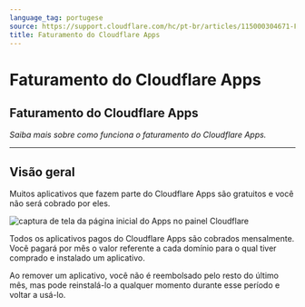 ```yaml
---
language_tag: portugese
source: https://support.cloudflare.com/hc/pt-br/articles/115000304671-Faturamento-do-Cloudflare-Apps
title: Faturamento do Cloudflare Apps
---
```


# Faturamento do Cloudflare Apps

## Faturamento do Cloudflare Apps

_Saiba mais sobre como funciona o faturamento do Cloudflare Apps._

___

## Visão geral

Muitos aplicativos que fazem parte do Cloudflare Apps são gratuitos e você não será cobrado por eles.

![captura de tela da página inicial do Apps no painel Cloudflare](/support/static/hc-dash-apps_main_page.png)

Todos os aplicativos pagos do Cloudflare Apps são cobrados mensalmente. Você pagará por mês o valor referente a cada domínio para o qual tiver comprado e instalado um aplicativo.

Ao remover um aplicativo, você não é reembolsado pelo resto do último mês, mas pode reinstalá-lo a qualquer momento durante esse período e voltar a usá-lo.
